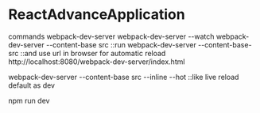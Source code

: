 # ReactAdvanceApplication

commands
webpack-dev-server
webpack-dev-server --watch
webpack-dev-server --content-base src
::run
webpack-dev-server --content-base-src
::and use url in browser for automatic reload
http://localhost:8080/webpack-dev-server/index.html

webpack-dev-server --content-base src --inline --hot
::like live reload default as dev


npm run dev

